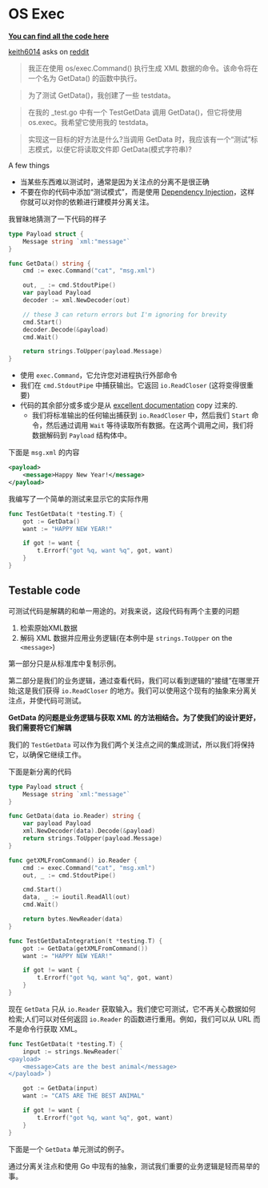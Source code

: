 # OS Exec

**[You can find all the code here](https://github.com/quii/learn-go-with-tests/tree/main/q-and-a/os-exec)**

[keith6014](https://www.reddit.com/user/keith6014) asks on [reddit](https://www.reddit.com/r/golang/comments/aaz8ji/testdata_and_function_setup_help/)

> 我正在使用 os/exec.Command() 执行生成 XML 数据的命令。该命令将在一个名为 GetData() 的函数中执行。

> 为了测试 GetData()，我创建了一些 testdata。

> 在我的 _test.go 中有一个 TestGetData 调用 GetData()，但它将使用 os.exec。我希望它使用我的 testdata。
  
> 实现这一目标的好方法是什么?当调用 GetData 时，我应该有一个“测试”标志模式，以便它将读取文件即 GetData(模式字符串)?
 
A few things

- 当某些东西难以测试时，通常是因为关注点的分离不是很正确
- 不要在你的代码中添加“测试模式”，而是使用 [Dependency Injection](/dependency-injection.md)，这样你就可以对你的依赖进行建模并分离关注。

我冒昧地猜测了一下代码的样子

```go
type Payload struct {
	Message string `xml:"message"`
}

func GetData() string {
	cmd := exec.Command("cat", "msg.xml")

	out, _ := cmd.StdoutPipe()
	var payload Payload
	decoder := xml.NewDecoder(out)

	// these 3 can return errors but I'm ignoring for brevity
	cmd.Start()
	decoder.Decode(&payload)
	cmd.Wait()

	return strings.ToUpper(payload.Message)
}
```

- 使用 `exec.Command`，它允许您对进程执行外部命令
- 我们在 `cmd.StdoutPipe` 中捕获输出。它返回 `io.ReadCloser` (这将变得很重要)
- 代码的其余部分或多或少是从 [excellent documentation](https://golang.org/pkg/os/exec/#example_Cmd_StdoutPipe) copy 过来的.
    - 我们将标准输出的任何输出捕获到 `io.ReadCloser` 中，然后我们 `Start` 命令，然后通过调用 `Wait` 等待读取所有数据。在这两个调用之间，我们将数据解码到 `Payload` 结构体中。
     
下面是 `msg.xml` 的内容

```xml
<payload>
    <message>Happy New Year!</message>
</payload>
```

我编写了一个简单的测试来显示它的实际作用

```go
func TestGetData(t *testing.T) {
	got := GetData()
	want := "HAPPY NEW YEAR!"

	if got != want {
		t.Errorf("got %q, want %q", got, want)
	}
}
```

## Testable code

可测试代码是解耦的和单一用途的。对我来说，这段代码有两个主要的问题

1. 检索原始XML数据
2. 解码 XML 数据并应用业务逻辑(在本例中是 `strings.ToUpper` on the `<message>`)

第一部分只是从标准库中复制示例。

第二部分是我们的业务逻辑，通过查看代码，我们可以看到逻辑的“接缝”在哪里开始;这是我们获得 `io.ReadCloser` 的地方。我们可以使用这个现有的抽象来分离关注点，并使代码可测试。

**GetData 的问题是业务逻辑与获取 XML 的方法相结合。为了使我们的设计更好，我们需要将它们解耦**

我们的 `TestGetData` 可以作为我们两个关注点之间的集成测试，所以我们将保持它，以确保它继续工作。

下面是新分离的代码

```go
type Payload struct {
	Message string `xml:"message"`
}

func GetData(data io.Reader) string {
	var payload Payload
	xml.NewDecoder(data).Decode(&payload)
	return strings.ToUpper(payload.Message)
}

func getXMLFromCommand() io.Reader {
	cmd := exec.Command("cat", "msg.xml")
	out, _ := cmd.StdoutPipe()

	cmd.Start()
	data, _ := ioutil.ReadAll(out)
	cmd.Wait()

	return bytes.NewReader(data)
}

func TestGetDataIntegration(t *testing.T) {
	got := GetData(getXMLFromCommand())
	want := "HAPPY NEW YEAR!"

	if got != want {
		t.Errorf("got %q, want %q", got, want)
	}
}
```

现在 `GetData` 只从 `io.Reader` 获取输入。我们使它可测试，它不再关心数据如何检索;人们可以对任何返回 `io.Reader` 的函数进行重用。例如，我们可以从 URL 而不是命令行获取 XML。

```go
func TestGetData(t *testing.T) {
	input := strings.NewReader(`
<payload>
    <message>Cats are the best animal</message>
</payload>`)

	got := GetData(input)
	want := "CATS ARE THE BEST ANIMAL"

	if got != want {
		t.Errorf("got %q, want %q", got, want)
	}
}

```

下面是一个 `GetData` 单元测试的例子。

通过分离关注点和使用 Go 中现有的抽象，测试我们重要的业务逻辑是轻而易举的事。
